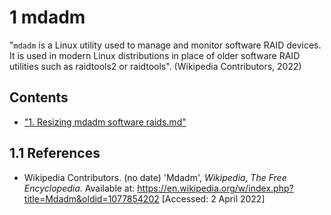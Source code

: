 # 1 mdadm

"`mdadm` is a Linux utility used to manage and monitor software RAID devices. It is used in modern Linux distributions in place of older software RAID utilities such as raidtools2 or raidtools". (Wikipedia Contributors, 2022)

## Contents

- ["1. Resizing mdadm software raids.md"](resizing%20mdadm%20software%20raids.md)

## 1.1 References

- Wikipedia Contributors. (no date) 'Mdadm', *Wikipedia, The Free Encyclopedia*. Available at: <https://en.wikipedia.org/w/index.php?title=Mdadm&oldid=1077854202> [Accessed: 2 April 2022]
